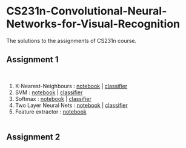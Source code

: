 # CS231n-Convolutional-Neural-Networks-for-Visual-Recognition
The solutions to the assignments of CS231n course. <br/> <h2>Assignment 1</h2><br/>
1. K-Nearest-Neighbours : [notebook](https://github.com/chefpr7/CS231n-Convolutional-Neural-Networks-for-Visual-Recognition/blob/master/assignment1/knn_solved.ipynb) | [classifier](https://github.com/chefpr7/CS231n-Convolutional-Neural-Networks-for-Visual-Recognition/blob/master/assignment1/cs231n/classifiers/k_nearest_neighbor.py)</br>
2. SVM : [notebook](https://github.com/chefpr7/CS231n-Convolutional-Neural-Networks-for-Visual-Recognition/blob/master/assignment1/svm_solved.ipynb) | [classifier](https://github.com/chefpr7/CS231n-Convolutional-Neural-Networks-for-Visual-Recognition/blob/master/assignment1/cs231n/classifiers/linear_svm.py)<br/>
3. Softmax :  [notebook](https://github.com/chefpr7/CS231n-Convolutional-Neural-Networks-for-Visual-Recognition/blob/master/assignment1/softmax_solved.ipynb) | [classifier](https://github.com/chefpr7/CS231n-Convolutional-Neural-Networks-for-Visual-Recognition/blob/master/assignment1/cs231n/classifiers/softmax.py)<br/>
4. Two Layer Neural Nets :  [notebook](https://github.com/chefpr7/CS231n-Convolutional-Neural-Networks-for-Visual-Recognition/blob/master/assignment1/two_layer_net.ipynb) | [classifier](https://github.com/chefpr7/CS231n-Convolutional-Neural-Networks-for-Visual-Recognition/blob/master/assignment1/cs231n/classifiers/neural_net.py)<br/>
5. Feature extractor :  [notebook](https://github.com/chefpr7/CS231n-Convolutional-Neural-Networks-for-Visual-Recognition/blob/master/assignment1/features_solved.ipynb)  <br/><br/>
<h2>Assignment 2 </h2>
